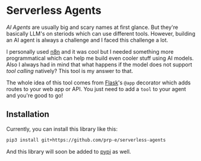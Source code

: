 # Serverless Agents

_AI Agents_ are usually big and scary names at first glance. But they're basically LLM's on steriods which can use different tools. However, building an AI agent is always a challenge and I faced this challenge a lot. 

I personally used [n8n](https://n8n.io) and it was cool but I needed something more programmatical which can help me build even cooler stuff using AI models. Also I always had in mind that what happens if the model does not support _tool calling_ natively? This tool is my answer to that. 

The whole idea of this tool comes from [Flask](https://flask.palletsprojects.com/en/stable/)'s `@app` decorator which adds routes to your web app or API. You just need to add a `tool` to your agent and you're good to go!

## Installation 

Currently, you can install this library like this: 

```bash
pip3 install git+https://github.com/prp-e/serverless-agents 
``` 

And this library will soon be added to [pypi](https://pypi.python.org) as well.